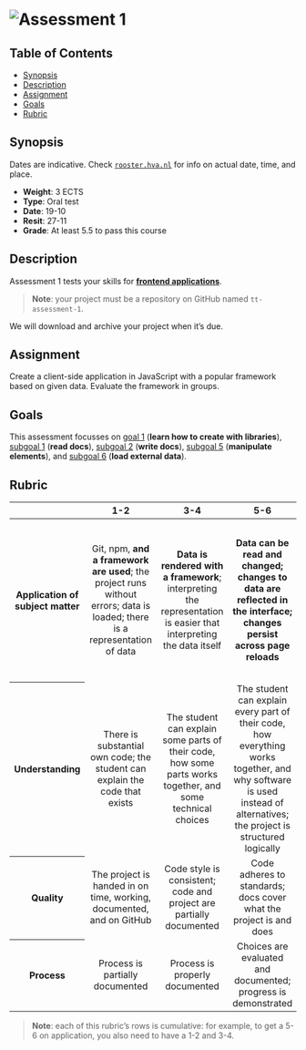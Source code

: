 # ![Assessment 1][banner]

## Table of Contents

*   [Synopsis](#synopsis)
*   [Description](#description)
*   [Assignment](#assignment)
*   [Goals](#goals)
*   [Rubric](#rubric)

## Synopsis

Dates are indicative.
Check [`rooster.hva.nl`][rooster] for info on actual date, time, and place.

*   **Weight**: 3 ECTS
*   **Type**: Oral test
*   **Date**: 19-10
*   **Resit**: 27-11
*   **Grade**: At least 5.5 to pass this course

## Description

Assessment 1 tests your skills for [**frontend applications**][fa].

> **Note**: your project must be a repository on GitHub named `tt-assessment-1`.

We will download and archive your project when it’s due.

## Assignment

Create a client-side application in JavaScript with a popular framework based
on given data.
Evaluate the framework in groups.

## Goals

This assessment focusses on [goal 1][g1] (**learn how to create with
libraries**), [subgoal 1][s1] (**read docs**), [subgoal 2][s2] (**write docs**),
[subgoal 5][s5] (**manipulate elements**), and [subgoal 6][s6] (**load external
data**).

## Rubric

<!--lint disable no-html maximum-line-length-->

<table>
  <thead>
    <tr>
      <th></th>
      <th><strong>1-2</strong></th>
      <th><strong>3-4</strong></th>
      <th><strong>5-6</strong></th>
      <th><strong>7-8</strong></th>
      <th><strong>9-10</strong></th>
    </tr>
  </thead>
  <tbody>
    <tr>
      <th align="center" scope="row"><strong>Application</strong> of subject matter</th>
      <td align="center">Git, npm, <strong>and a framework are used</strong>; the project runs without errors; data is loaded; there is a representation of data</td>
      <td align="center"><strong>Data is rendered with a framework</strong>; interpreting the representation is easier that interpreting the data itself</td>
      <td align="center"><strong>Data can be read and changed; changes to data are reflected in the interface; changes persist across page reloads</strong></td>
      <td align="center">Representation and <strong>use of a framework</strong> go beyond an example: there are demonstrable additions <strong>like routing or creating data</strong></td>
      <td align="center">😱<br>The way the student applies subject matter is more advanced than what they were taught in class; let’s switch places</td>
    </tr>
    <tr>
      <th align="center" scope="row">Understanding</th>
      <td align="center">There is substantial own code; the student can explain the code that exists</td>
      <td align="center">The student can explain some parts of their code, how some parts works together, and some technical choices</td>
      <td align="center">The student can explain every part of their code, how everything works together, and why software is used instead of alternatives; the project is structured logically</td>
      <td align="center">The project is complex but can easily be understood; alternatives to software covered in class was used that were great choices</td>
      <td align="center">🤓<br>The student deeply understands JavaScript and a geeky / nerdy conversation can be held about this</td>
    </tr>
    <tr>
      <th align="center" scope="row">Quality</th>
      <td align="center">The project is handed in on time, working, documented, and on GitHub</td>
      <td align="center">Code style is consistent; code and project  are partially documented</td>
      <td align="center">Code adheres to standards; docs cover what the project is and does</td>
      <td align="center">Code quality is good and enforced; docs are useful and professional</td>
      <td align="center">📚<br>Code and docs both read like great books</td>
    </tr>
    <tr>
      <th align="center" scope="row">Process</th>
      <td align="center">Process is partially documented</td>
      <td align="center">Process is properly documented</td>
      <td align="center">Choices are evaluated and documented; progress is demonstrated</td>
      <td align="center">Significant progress or iterations are demonstrated</td>
      <td align="center">💪<br>What you did this course is amazing</td>
    </tr>
  </tbody>
</table>

> **Note**: each of this rubric’s rows is cumulative: for example, to get a 5-6
> on application, you also need to have a 1-2 and 3-4.

<!--lint enable no-html maximum-line-length-->

[banner]: https://cdn.rawgit.com/cmda-tt/logo/d3abd8b1/banner-assessment-1.svg

[rooster]: https://rooster.hva.nl

[fa]: readme.md#frontend-applications

[g1]: readme.md#goal-1

[s1]: readme.md#subgoal-1

[s2]: readme.md#subgoal-2

[s5]: readme.md#subgoal-5

[s6]: readme.md#subgoal-6
